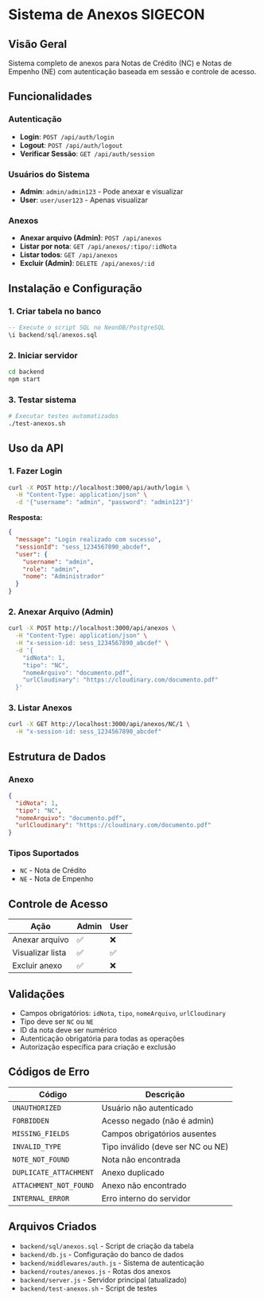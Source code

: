 # Sistema de Anexos SIGECON

## Visão Geral

Sistema completo de anexos para Notas de Crédito (NC) e Notas de Empenho (NE) com autenticação baseada em sessão e controle de acesso.

## Funcionalidades

### Autenticação
- **Login**: `POST /api/auth/login`
- **Logout**: `POST /api/auth/logout`
- **Verificar Sessão**: `GET /api/auth/session`

### Usuários do Sistema
- **Admin**: `admin/admin123` - Pode anexar e visualizar
- **User**: `user/user123` - Apenas visualizar

### Anexos
- **Anexar arquivo (Admin)**: `POST /api/anexos`
- **Listar por nota**: `GET /api/anexos/:tipo/:idNota`
- **Listar todos**: `GET /api/anexos`
- **Excluir (Admin)**: `DELETE /api/anexos/:id`

## Instalação e Configuração

### 1. Criar tabela no banco
```sql
-- Execute o script SQL no NeonDB/PostgreSQL
\i backend/sql/anexos.sql
```

### 2. Iniciar servidor
```bash
cd backend
npm start
```

### 3. Testar sistema
```bash
# Executar testes automatizados
./test-anexos.sh
```

## Uso da API

### 1. Fazer Login
```bash
curl -X POST http://localhost:3000/api/auth/login \
  -H "Content-Type: application/json" \
  -d '{"username": "admin", "password": "admin123"}'
```

**Resposta:**
```json
{
  "message": "Login realizado com sucesso",
  "sessionId": "sess_1234567890_abcdef",
  "user": {
    "username": "admin",
    "role": "admin",
    "nome": "Administrador"
  }
}
```

### 2. Anexar Arquivo (Admin)
```bash
curl -X POST http://localhost:3000/api/anexos \
  -H "Content-Type: application/json" \
  -H "x-session-id: sess_1234567890_abcdef" \
  -d '{
    "idNota": 1,
    "tipo": "NC",
    "nomeArquivo": "documento.pdf",
    "urlCloudinary": "https://cloudinary.com/documento.pdf"
  }'
```

### 3. Listar Anexos
```bash
curl -X GET http://localhost:3000/api/anexos/NC/1 \
  -H "x-session-id: sess_1234567890_abcdef"
```

## Estrutura de Dados

### Anexo
```json
{
  "idNota": 1,
  "tipo": "NC",
  "nomeArquivo": "documento.pdf",
  "urlCloudinary": "https://cloudinary.com/documento.pdf"
}
```

### Tipos Suportados
- `NC` - Nota de Crédito
- `NE` - Nota de Empenho

## Controle de Acesso

| Ação | Admin | User |
|------|-------|------|
| Anexar arquivo | ✅ | ❌ |
| Visualizar lista | ✅ | ✅ |
| Excluir anexo | ✅ | ❌ |

## Validações

- Campos obrigatórios: `idNota`, `tipo`, `nomeArquivo`, `urlCloudinary`
- Tipo deve ser `NC` ou `NE`
- ID da nota deve ser numérico
- Autenticação obrigatória para todas as operações
- Autorização específica para criação e exclusão

## Códigos de Erro

| Código | Descrição |
|--------|-----------|
| `UNAUTHORIZED` | Usuário não autenticado |
| `FORBIDDEN` | Acesso negado (não é admin) |
| `MISSING_FIELDS` | Campos obrigatórios ausentes |
| `INVALID_TYPE` | Tipo inválido (deve ser NC ou NE) |
| `NOTE_NOT_FOUND` | Nota não encontrada |
| `DUPLICATE_ATTACHMENT` | Anexo duplicado |
| `ATTACHMENT_NOT_FOUND` | Anexo não encontrado |
| `INTERNAL_ERROR` | Erro interno do servidor |

## Arquivos Criados

- `backend/sql/anexos.sql` - Script de criação da tabela
- `backend/db.js` - Configuração do banco de dados
- `backend/middlewares/auth.js` - Sistema de autenticação
- `backend/routes/anexos.js` - Rotas dos anexos
- `backend/server.js` - Servidor principal (atualizado)
- `backend/test-anexos.sh` - Script de testes